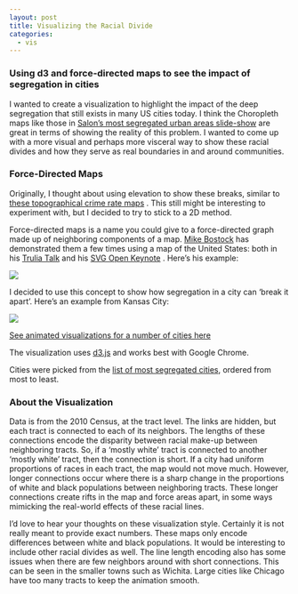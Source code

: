 ```yaml
---
layout: post
title: Visualizing the Racial Divide
categories:
  - vis
---
```


### Using d3 and force-directed maps to see the impact of segregation in cities

I wanted to create a visualization to highlight the impact of the deep segregation that still exists in many US cities today. I think the Choropleth maps like those in [Salon’s most segregated urban areas slide-show](http://www.salon.com/2011/03/29/most_segregated_cities/slide_show) are great in terms of showing the reality of this problem. I wanted to come up with a more visual and perhaps more visceral way to show these racial divides and how they serve as real boundaries in and around communities.

### Force-Directed Maps

Originally, I thought about using elevation to show these breaks, similar to [these topographical crime rate maps](http://weburbanist.com/2010/09/17/criminal-contours-crime-rates-as-topographic-maps/) . This still might be interesting to experiment with, but I decided to try to stick to a 2D method.

Force-directed maps is a name you could give to a force-directed graph made up of neighboring components of a map. [Mike Bostock](http://twitter.com/#!/mbostock) has demonstrated them a few times using a map of the United States: both in his [Trulia Talk](http://mbostock.github.com/d3/talk/20110921/#18) and his [SVG Open Keynote](http://mbostock.github.com/d3/talk/20111018/#32) . Here’s his example:

![](http://vallandingham.me/images/vis/force_directed_states.png)

I decided to use this concept to show how segregation in a city can ‘break it apart’. Here’s an example from Kansas City:

[![](http://vallandingham.me/images/vis/kc_divide_before_after.png)](http://vallandingham.me/vis/racial_divide.html)

[See animated visualizations for a number of cities here](http://vallandingham.me/vis/racial_divide.html)

The visualization uses [d3.js](http://mbostock.github.com/d3/) and works best with Google Chrome.

Cities were picked from the [list of most segregated cities](http://www.censusscope.org/2010Census/FREY2010BLK100MetroSeg.xls), ordered from most to least.

### About the Visualization

Data is from the 2010 Census, at the tract level. The links are hidden, but each tract is connected to each of its neighbors. The lengths of these connections encode the disparity between racial make-up between neighboring tracts. So, if a ‘mostly white’ tract is connected to another ‘mostly white’ tract, then the connection is short. If a city had uniform proportions of races in each tract, the map would not move much. However, longer connections occur where there is a sharp change in the proportions of white and black populations between neighboring tracts. These longer connections create rifts in the map and force areas apart, in some ways mimicking the real-world effects of these racial lines.

I’d love to hear your thoughts on these visualization style. Certainly it is not really meant to provide exact numbers. These maps only encode differences between white and black populations. It would be interesting to include other racial divides as well. The line length encoding also has some issues when there are few neighbors around with short connections. This can be seen in the smaller towns such as Wichita. Large cities like Chicago have too many tracts to keep the animation smooth.
